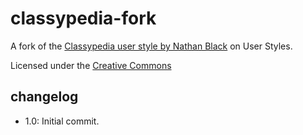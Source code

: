 # classypedia-fork

A fork of the [Classypedia user style by Nathan Black](https://userstyles.org/styles/93067/classypedia) on User Styles.

Licensed under the [Creative Commons](https://creativecommons.org/licenses/by/4.0/)

## changelog

- 1.0: Initial commit.
